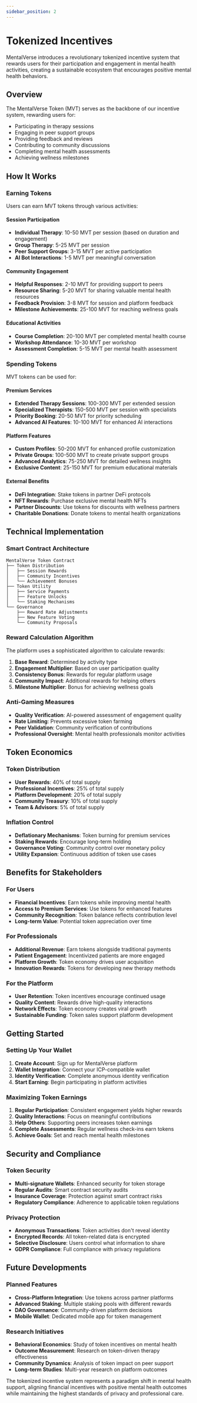 ```yaml
---
sidebar_position: 2
---
```


# Tokenized Incentives

MentalVerse introduces a revolutionary tokenized incentive system that rewards users for their participation and engagement in mental health activities, creating a sustainable ecosystem that encourages positive mental health behaviors.

## Overview

The MentalVerse Token (MVT) serves as the backbone of our incentive system, rewarding users for:
- Participating in therapy sessions
- Engaging in peer support groups
- Providing feedback and reviews
- Contributing to community discussions
- Completing mental health assessments
- Achieving wellness milestones

## How It Works

### Earning Tokens

Users can earn MVT tokens through various activities:

#### Session Participation
- **Individual Therapy**: 10-50 MVT per session (based on duration and engagement)
- **Group Therapy**: 5-25 MVT per session
- **Peer Support Groups**: 3-15 MVT per active participation
- **AI Bot Interactions**: 1-5 MVT per meaningful conversation

#### Community Engagement
- **Helpful Responses**: 2-10 MVT for providing support to peers
- **Resource Sharing**: 5-20 MVT for sharing valuable mental health resources
- **Feedback Provision**: 3-8 MVT for session and platform feedback
- **Milestone Achievements**: 25-100 MVT for reaching wellness goals

#### Educational Activities
- **Course Completion**: 20-100 MVT per completed mental health course
- **Workshop Attendance**: 10-30 MVT per workshop
- **Assessment Completion**: 5-15 MVT per mental health assessment

### Spending Tokens

MVT tokens can be used for:

#### Premium Services
- **Extended Therapy Sessions**: 100-300 MVT per extended session
- **Specialized Therapists**: 150-500 MVT per session with specialists
- **Priority Booking**: 20-50 MVT for priority scheduling
- **Advanced AI Features**: 10-100 MVT for enhanced AI interactions

#### Platform Features
- **Custom Profiles**: 50-200 MVT for enhanced profile customization
- **Private Groups**: 100-500 MVT to create private support groups
- **Advanced Analytics**: 75-250 MVT for detailed wellness insights
- **Exclusive Content**: 25-150 MVT for premium educational materials

#### External Benefits
- **DeFi Integration**: Stake tokens in partner DeFi protocols
- **NFT Rewards**: Purchase exclusive mental health NFTs
- **Partner Discounts**: Use tokens for discounts with wellness partners
- **Charitable Donations**: Donate tokens to mental health organizations

## Technical Implementation

### Smart Contract Architecture

```
MentalVerse Token Contract
├── Token Distribution
│   ├── Session Rewards
│   ├── Community Incentives
│   └── Achievement Bonuses
├── Token Utility
│   ├── Service Payments
│   ├── Feature Unlocks
│   └── Staking Mechanisms
└── Governance
    ├── Reward Rate Adjustments
    ├── New Feature Voting
    └── Community Proposals
```

### Reward Calculation Algorithm

The platform uses a sophisticated algorithm to calculate rewards:

1. **Base Reward**: Determined by activity type
2. **Engagement Multiplier**: Based on user participation quality
3. **Consistency Bonus**: Rewards for regular platform usage
4. **Community Impact**: Additional rewards for helping others
5. **Milestone Multiplier**: Bonus for achieving wellness goals

### Anti-Gaming Measures

- **Quality Verification**: AI-powered assessment of engagement quality
- **Rate Limiting**: Prevents excessive token farming
- **Peer Validation**: Community verification of contributions
- **Professional Oversight**: Mental health professionals monitor activities

## Token Economics

### Token Distribution

- **User Rewards**: 40% of total supply
- **Professional Incentives**: 25% of total supply
- **Platform Development**: 20% of total supply
- **Community Treasury**: 10% of total supply
- **Team & Advisors**: 5% of total supply

### Inflation Control

- **Deflationary Mechanisms**: Token burning for premium services
- **Staking Rewards**: Encourage long-term holding
- **Governance Voting**: Community control over monetary policy
- **Utility Expansion**: Continuous addition of token use cases

## Benefits for Stakeholders

### For Users
- **Financial Incentives**: Earn tokens while improving mental health
- **Access to Premium Services**: Use tokens for enhanced features
- **Community Recognition**: Token balance reflects contribution level
- **Long-term Value**: Potential token appreciation over time

### For Professionals
- **Additional Revenue**: Earn tokens alongside traditional payments
- **Patient Engagement**: Incentivized patients are more engaged
- **Platform Growth**: Token economy drives user acquisition
- **Innovation Rewards**: Tokens for developing new therapy methods

### For the Platform
- **User Retention**: Token incentives encourage continued usage
- **Quality Content**: Rewards drive high-quality interactions
- **Network Effects**: Token economy creates viral growth
- **Sustainable Funding**: Token sales support platform development

## Getting Started

### Setting Up Your Wallet

1. **Create Account**: Sign up for MentalVerse platform
2. **Wallet Integration**: Connect your ICP-compatible wallet
3. **Identity Verification**: Complete anonymous identity verification
4. **Start Earning**: Begin participating in platform activities

### Maximizing Token Earnings

1. **Regular Participation**: Consistent engagement yields higher rewards
2. **Quality Interactions**: Focus on meaningful contributions
3. **Help Others**: Supporting peers increases token earnings
4. **Complete Assessments**: Regular wellness check-ins earn tokens
5. **Achieve Goals**: Set and reach mental health milestones

## Security and Compliance

### Token Security
- **Multi-signature Wallets**: Enhanced security for token storage
- **Regular Audits**: Smart contract security audits
- **Insurance Coverage**: Protection against smart contract risks
- **Regulatory Compliance**: Adherence to applicable token regulations

### Privacy Protection
- **Anonymous Transactions**: Token activities don't reveal identity
- **Encrypted Records**: All token-related data is encrypted
- **Selective Disclosure**: Users control what information to share
- **GDPR Compliance**: Full compliance with privacy regulations

## Future Developments

### Planned Features
- **Cross-Platform Integration**: Use tokens across partner platforms
- **Advanced Staking**: Multiple staking pools with different rewards
- **DAO Governance**: Community-driven platform decisions
- **Mobile Wallet**: Dedicated mobile app for token management

### Research Initiatives
- **Behavioral Economics**: Study of token incentives on mental health
- **Outcome Measurement**: Research on token-driven therapy effectiveness
- **Community Dynamics**: Analysis of token impact on peer support
- **Long-term Studies**: Multi-year research on platform outcomes

The tokenized incentive system represents a paradigm shift in mental health support, aligning financial incentives with positive mental health outcomes while maintaining the highest standards of privacy and professional care.